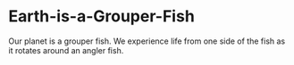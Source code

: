 # Earth-is-a-Grouper-Fish
Our planet is a grouper fish. We experience life from one side of the fish as it rotates around an angler fish.
